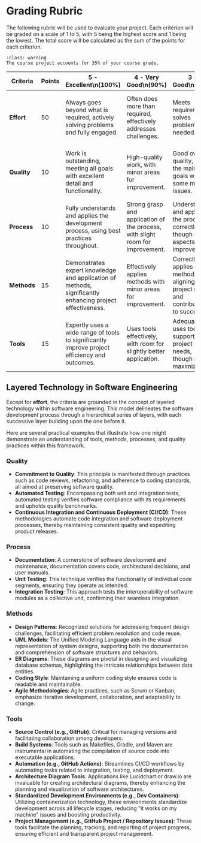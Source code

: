 # Grading Rubric

The following rubric will be used to evaluate your project. Each criterion will be graded on a scale of 1 to 5, with 5 being the highest score and 1 being the lowest. The total score will be calculated as the sum of the points for each criterion.

```{admonition} Course Impact
:class: warning
The course project accounts for 35% of your course grade. 
```


| Criteria               | Points | 5 - Excellent\n(100%)                                                                                   | 4 - Very Good\n(90%)                                                                         | 3 - Good\n(80%)                                                                       | 2 - Fair\n(70%)                                                                     | 1 - Poor\n(60%)                                                               |
|------------------------|--------|-------------------------------------------------------------------------------------------------------|---------------------------------------------------------------------------------------------|-------------------------------------------------------------------------------------|-----------------------------------------------------------------------------------|----------------------------------------------------------------------------|
| **Effort**             | 50     | Always goes beyond what is required, actively solving problems and fully engaged.                      | Often does more than required, effectively addresses challenges.                           | Meets requirements, solves problems as needed.                                      | Does just enough to meet some requirements, struggles with some challenges.    | Fails to meet basic requirements or solve problems.                        |
| **Quality**            | 10     | Work is outstanding, meeting all goals with excellent detail and functionality.                       | High-quality work, with minor areas for improvement.                                        | Good overall quality, meets the main goals with some minor issues.                    | Adequate quality, but with noticeable problems needing attention.              | Work is below expected quality, with significant issues.                   |
| **Process**            | 10     | Fully understands and applies the development process, using best practices throughout.               | Strong grasp and application of the process, with slight room for improvement.              | Understands and applies the process correctly, though some aspects could improve.     | Basic understanding and application of the process, with clear gaps.          | Lacks understanding of the process, leading to poor application.            |
| **Methods**            | 15     | Demonstrates expert knowledge and application of methods, significantly enhancing project effectiveness. | Effectively applies methods with minor areas for improvement.                               | Correctly applies methods, aligning with project needs and contributing to success.   | Applies methods to some extent, but not optimally.                            | Poor application of methods, contributing little to project success.       |
| **Tools**              | 15     | Expertly uses a wide range of tools to significantly improve project efficiency and outcomes.          | Uses tools effectively, with room for slightly better application.                          | Adequately uses tools to support project needs, though not maximized.                  | Limited or suboptimal use of tools, providing minimal benefit.               | Ineffective use of tools, hindering project progress and quality.          |


## Layered Technology in Software Engineering

Except for **effort**, the criteria are grounded in the concept of layered technology within software engineering. This model delineates the software development process through a hierarchical series of layers, with each successive layer building upon the one before it.

Here are several practical examples that illustrate how one might demonstrate an understanding of tools, methods, processes, and quality practices within this framework.


### Quality

- **Commitment to Quality**: This principle is manifested through practices such as code reviews, refactoring, and adherence to coding standards, all aimed at preserving software quality.
- **Automated Testing**: Encompassing both unit and integration tests, automated testing verifies software compliance with its requirements and upholds quality benchmarks.
- **Continuous Integration and Continuous Deployment (CI/CD)**: These methodologies automate code integration and software deployment processes, thereby maintaining consistent quality and expediting product releases.


### Process

- **Documentation**: A cornerstone of software development and maintenance, documentation covers code, architectural decisions, and user manuals.
- **Unit Testing**: This technique verifies the functionality of individual code segments, ensuring they operate as intended.
- **Integration Testing**: This approach tests the interoperability of software modules as a collective unit, confirming their seamless integration.


### Methods

- **Design Patterns**: Recognized solutions for addressing frequent design challenges, facilitating efficient problem resolution and code reuse.
- **UML Models**: The Unified Modeling Language aids in the visual representation of system designs, supporting both the documentation and comprehension of software structures and behaviors.
- **ER Diagrams**: These diagrams are pivotal in designing and visualizing database schemas, highlighting the intricate relationships between data entities.
- **Coding Style**: Maintaining a uniform coding style ensures code is readable and maintainable.
- **Agile Methodologies**: Agile practices, such as Scrum or Kanban, emphasize iterative development, collaboration, and adaptability to change.


### Tools

- **Source Control (e.g., GitHub)**: Critical for managing versions and facilitating collaboration among developers.
- **Build Systems**: Tools such as Makefiles, Gradle, and Maven are instrumental in automating the compilation of source code into executable applications.
- **Automation (e.g., GitHub Actions)**: Streamlines CI/CD workflows by automating tasks related to integration, testing, and deployment.
- **Architecture Diagram Tools**: Applications like Lucidchart or draw.io are invaluable for creating architectural diagrams, thereby enhancing the planning and visualization of software architectures.
- **Standardized Development Environments (e.g., Dev Containers)**: Utilizing containerization technology, these environments standardize development across all lifecycle stages, reducing "it works on my machine" issues and boosting productivity.
- **Project Management (e.g., GitHub Project / Repository Issues)**: These tools facilitate the planning, tracking, and reporting of project progress, ensuring efficient and transparent project management.



